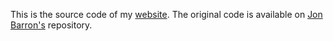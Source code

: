 This is the source code of my [website](https://vdavoodnia.github.io/). 
The original code is available 
on [Jon Barron's](https://github.com/jonbarron/website) repository.
